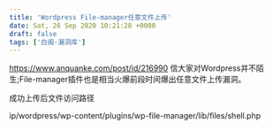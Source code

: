 ```yaml
---
title: 'Wordpress File-manager任意⽂件上传'
date: Sat, 26 Sep 2020 10:21:28 +0000
draft: false
tags: ['白阁-漏洞库']
---
```


https://www.anquanke.com/post/id/216990 信⼤家对Wordpress并不陌⽣;File-manager插件也是相当⽕爆前段时间爆出任意⽂件上传漏洞。 

成功上传后⽂件访问路径

ip/wordpress/wp-content/plugins/wp-file-manager/lib/files/shell.php